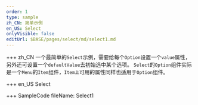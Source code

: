 ```yaml
--- 
order: 1
type: sample
zh_CN: 简单示例
en_US: Select
onlyVisible: false
editUrl: $BASE/pages/select/md/select1.md
---
```


+++ zh_CN
一个最简单的<Code>Select</Code>示例，需要给每个<Code>Option</Code>设置一个<Code>value</Code>属性，另外还可设置一个<Code>defaultValue</Code>去初始选中某个选项。
<Code>Select</Code>的<Code>Option</Code>组件实际是一个<Code>Menu</Code>的<Code>Item</Code>组件，<Code>Item上</Code>可用的属性同样也适用于<Code>Option</Code>组件。

+++ en_US
Select

+++ SampleCode
fileName: Select1
